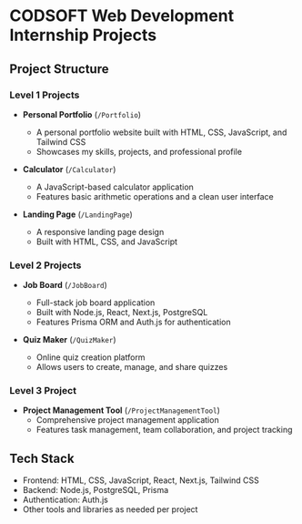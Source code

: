 # CODSOFT Web Development Internship Projects

## Project Structure

### Level 1 Projects
- **Personal Portfolio** (`/Portfolio`)
  - A personal portfolio website built with HTML, CSS, JavaScript, and Tailwind CSS
  - Showcases my skills, projects, and professional profile

- **Calculator** (`/Calculator`)
  - A JavaScript-based calculator application
  - Features basic arithmetic operations and a clean user interface

- **Landing Page** (`/LandingPage`)
  - A responsive landing page design
  - Built with HTML, CSS, and JavaScript

### Level 2 Projects
- **Job Board** (`/JobBoard`)
  - Full-stack job board application
  - Built with Node.js, React, Next.js, PostgreSQL
  - Features Prisma ORM and Auth.js for authentication

- **Quiz Maker** (`/QuizMaker`)
  - Online quiz creation platform
  - Allows users to create, manage, and share quizzes

### Level 3 Project
- **Project Management Tool** (`/ProjectManagementTool`)
  - Comprehensive project management application
  - Features task management, team collaboration, and project tracking

## Tech Stack
- Frontend: HTML, CSS, JavaScript, React, Next.js, Tailwind CSS
- Backend: Node.js, PostgreSQL, Prisma
- Authentication: Auth.js
- Other tools and libraries as needed per project

